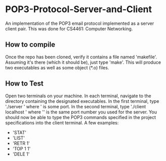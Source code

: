 # POP3-Protocol-Server-and-Client
An implementation of the POP3 email protocol implemented as a server client pair. This was done for CS4461: Computer Networking.

## How to compile

Once the repo has been cloned, verify it contains a file named 'makefile'. Assuming it's there (which it should be), just type 'make'. This will produce two executables as well as some object (*.o) files.

## How to Test 

Open two terminals on your machine. In each terminal, navigate to the directory containing the designated executables. In the first terminal, type './server <port>' where '<port> is some port. In the second terminal, type './client localhost <port>' where '<port>' is the same port number you used for the server.
You should now be able to type the POP3 commands specified in the project specifications into the client terminal.
A few examples:
- 'STAT'
- 'LIST'
- 'RETR 1'
- 'TOP 1 1'
- 'DELE 1'
